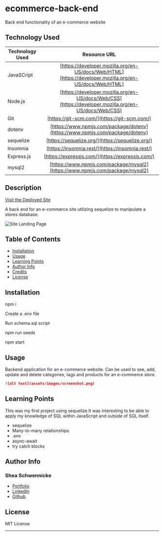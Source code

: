 # ecommerce-back-end
Back end functionality of an e-commerce website 
## Technology Used 

| Technology Used         | Resource URL           | 
| ------------- |:-------------:| 
| JavaSCript    | [https://developer.mozilla.org/en-US/docs/Web/HTML](https://developer.mozilla.org/en-US/docs/Web/HTML) | 
| Node.js    | [https://developer.mozilla.org/en-US/docs/Web/CSS](https://developer.mozilla.org/en-US/docs/Web/CSS)      |   
| Git | [https://git-scm.com/](https://git-scm.com/)     |   
| dotenv | [https://www.npmjs.com/package/dotenv](https://www.npmjs.com/package/dotenv)     | 
| sequelize | [https://sequelize.org/](https://sequelize.org/)     | 
| Insomnia | [https://insomnia.rest/](https://insomnia.rest/)     | 
| Express.js | [https://expressjs.com/](https://expressjs.com/)     |
| mysql2 | [https://www.npmjs.com/package/mysql2](https://www.npmjs.com/package/mysql2)     |  



## Description 

[Visit the Deployed Site](https://youtu.be/BFyeuLhjcPY)

A back end for an e-commerce site utilizing sequelize to manipulate a stores database.  


![Site Landing Page](./site.gif)


## Table of Contents 

* [Installation](#installation)
* [Usage](#usage)
* [Learning Points](#learning-points)
* [Author Info](#author-info)
* [Credits](#credits)
* [License](#license)


## Installation
npm i 

Create a .env file

Run schema.sql script

npm run seeds

npm start

## Usage 

Backend application for an e-commerce website.  Can be used to see, add, update and delete categories, tags and products for an e-commerce store. 

```md
![alt text](assets/images/screenshot.png)
```


## Learning Points 
This was my first project using sequelize.It was interesting to be able to apply my knowledge of SQL within JavaScript and outside of SQL itself.
* sequelize
* Many-to-many relationships
* .env
* async-await
* try catch blocks


## Author Info


### Shea Schwennicke


* [Portfolio](https://sheaschwenn.github.io/Portfolio/)
* [LinkedIn](https://www.linkedin.com/in/shea-schwennicke-76a378210/)
* [Github](https://github.com/sheaschwenn)





## License

MIT License 




---